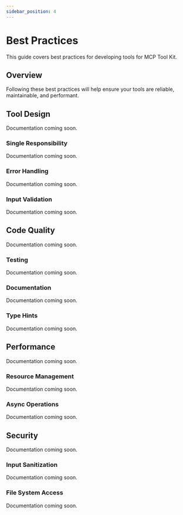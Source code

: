 ```yaml
---
sidebar_position: 4
---
```


# Best Practices

This guide covers best practices for developing tools for MCP Tool Kit.

## Overview

Following these best practices will help ensure your tools are reliable, maintainable, and performant.

## Tool Design

Documentation coming soon.

### Single Responsibility

Documentation coming soon.

### Error Handling

Documentation coming soon.

### Input Validation

Documentation coming soon.

## Code Quality

Documentation coming soon.

### Testing

Documentation coming soon.

### Documentation

Documentation coming soon.

### Type Hints

Documentation coming soon.

## Performance

Documentation coming soon.

### Resource Management

Documentation coming soon.

### Async Operations

Documentation coming soon.

## Security

Documentation coming soon.

### Input Sanitization

Documentation coming soon.

### File System Access

Documentation coming soon.